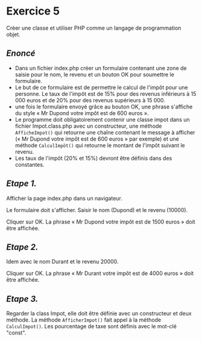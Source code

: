 # Exercice 5
Créer une classe et utiliser PHP comme un langage de programmation objet.

*Enoncé*
---
- Dans un fichier index.php créer un formulaire contenant une zone de saisie
pour le nom, le revenu et un bouton OK pour soumettre le formulaire.
- Le but de ce formulaire est de permettre le calcul de l'impôt pour une
personne. Le taux de l'impôt est de 15% pour des revenus inférieurs à 15 000
euros et de 20% pour des revenus supérieurs à 15 000.
- une fois le formulaire envoyé grâce au bouton OK, une phrase s'affiche du
style « Mr Dupond votre impôt est de 600 euros ».
- Le programme doit obligatoirement contenir une classe impot dans un fichier
Impot.class.php avec un constructeur, une méthode `AfficheImpot()` qui retourne
une chaîne contenant le message à afficher (« Mr Dupond votre impôt est de 600
euros » par exemple) et une méthode `CalculImpôt()` qui retourne le montant de 
l'impôt suivant le revenu.
- Les taux de l'impôt (20% et 15%) devront être définis dans des constantes.

*Etape 1.*
---
Afficher la page index.php dans un navigateur.

Le formulaire doit s'afficher. Saisir le nom (Dupond) et le revenu (10000).

Cliquer sur OK. La phrase « Mr Dupond votre impôt est de 1500 euros » doit être
affichée.

*Etape 2.*
---
Idem avec le nom Durant et le revenu 20000.

Cliquer sur OK. La phrase « Mr Durant votre impôt est de 4000 euros » doit être
affichée.

*Etape 3.*
---
Regarder la class Impot, elle doit être définie avec un constructeur et deux
méthode. La méthode `AfficherImpot()` fait appel à la méthode `CalculImpot()`.
Les pourcentage de taxe sont définis avec le mot-clé "const".